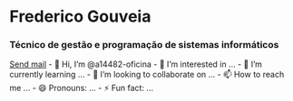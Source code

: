 <h1>Frederico Gouveia</h1>
<h3>Técnico de gestão e programação de sistemas informáticos</h3>
<a href="mailto:a14482@oficina.pt">Send mail</a>
- 👋 Hi, I’m @a14482-oficina
- 👀 I’m interested in ...
- 🌱 I’m currently learning ...
- 💞️ I’m looking to collaborate on ...
- 📫 How to reach me ...
- 😄 Pronouns: ...
- ⚡ Fun fact: ...

<!---
a14482-oficina/a14482-oficina is a ✨ special ✨ repository because its `README.md` (this file) appears on your GitHub profile.
You can click the Preview link to take a look at your changes.
--->
